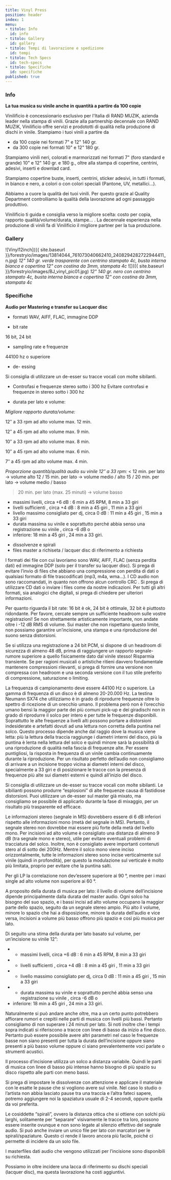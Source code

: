 ```yaml
---
title: Vinyl Press
position: header
index: 1
menu:
- titolo: Info
  id: info
- titolo: Gallery
  id: gallery
- titolo: Tempi di lavorazione e spedizione
  id: tempi
- titolo: Tech Specs
  id: tech-specs
- titolo: Specifiche
  id: specifiche
published: true
---
```

### Info

__La tua musica su vinile anche in quantità a partire da 100 copie__

Vinilificio è concessionario esclusivo per l'Italia di RAND MUZIK, azienda leader nella stampa di vinili. Grazie alla partnership decennale con RAND MUZIK, Vinilificio offre servizi e prodototti di qualità nella produzione di dischi in vinile.
Stampiamo i tuoi vinili a partire da 

* da 100 copie nei formati 7" e 12" 140 gr. 
* da 300 copie nei formati 10" e 12" 180 gr.

Stampiamo vinili neri, colorati e marmorizzati nei formati 7" (foro standard e grande) 10" e 12" 140 gr. e 180 g., oltre alla stampa di copertine, centrini, adesivi, inserti e downlad card.

Stampiamo copertine buste, inserti, centrini, sticker adesivi, in tutti i formati, in bianco e nero, a colori o con colori speciali (Pantone, UV, metallici...).

Abbiamo a cuore la qualità dei tuoi vinili. Per questo grazie al Quality Department controlliamo la qualità della lavorazione ad ogni passaggio produttivo.

Vinilificio ti guida e consiglia verso la migliore scelta: costo per copia, rapporto qualità/volume/durata, stampe... . La decennale esperienza nella produzione di vinili fa di Vinilificio il migliore partner per la tua produzione.


### Gallery

![Vinyl12inch]({{ site.baseurl }}/forestryio/images/13814044_761073040662410_2408294282722944411_n.jpg)
_12" 140 gr. verde trasparente con centrino stampato 4c, busta interna bianca e copertina 12" con costina da 3mm, stampata 4c_
![]({{ site.baseurl }}/forestryio/images/BJ_vinyl_pic01.jpg)
_12" 140 gr. nero con centrino stampato 4c, busta interna bianca e copertina 12" con costina da 3mm, stampata 4c_

### Specifiche
__Audio per Mastering e transfer su Lacquer disc__

* formati
WAV, AIFF, FLAC, immagine DDP

* bit rate

16 bit, 24 bit

* sampling rate e frequenze

44100 hz o superiore

* de- essing

Si consiglia di utilizzare un de-esser su tracce vocali con molte sibilanti.

* Controfasi e frequenze stereo sotto i 300 hz
Evitare controfasi e frequenze in stereo sotto i 300 hz

* durata per lato e volume:

_Migliore rapporto durata/volume:_

12″ a 33 rpm ad alto volume max. 12 min.

12″ a 45 rpm ad alto volume max. 9 min.

10″ a 33 rpm ad alto volume max. 8 min.

10″ a 45 rpm ad alto volume max. 6 min.

7″ a 45 rpm ad alto volume max. 4 min.


_Proporzione quantità/qualità audio su vinile 12″ a 33 rpm:_
< 12 min. per lato        ->     volume alto
12 / 15 min. per lato    ->     volume medio / alto
15 / 20 min. per lato    ->     volume medio / basso
> 20 min. per lato (max. 25 minuti)        ->     volume basso


- massimi livelli, circa +6 dB : 6 min a 45 RPM, 8 min a 33 giri
- livelli sufficienti , circa +4 dB : 8 min a 45 giri , 11 min a 33 giri
- livello massimo consigliato per dj, circa 0 dB : 11 min a 45 giri , 15 min a 33 giri
- durata massima su vinile e soprattutto perché abbia senso una registrazione su vinile , circa -6 dB o
- inferiore: 18 min a 45 giri , 24 min a 33 giri.

* dissolvenze e spirali
* files master a richiseta / lacquer disc di riferimento a richiesta

I formati dei file con cui lavoriamo sono WAV, AIFF, FLAC (senza perdita dati) ed immagine DDP (solo per il transfer su lacquer disc). Si prega di evitare l’invio di files che abbiano una compressione con perdita di dati o qualsiasi formato di file trascodificati (mp3, m4a, wma…). I CD audio non sono raccomandati, in quanto non offrono alcun controllo CRC . Si prega di utilizzare CD dati o inviare i files come da nostre indicazioni. Per tutti gli altri formati, sia analogici che digitali, si prega di chiedere per ulteriori informazioni.

Per quanto riguarda il bit rate: 16 bit è ok, 24 bit è ottimale, 32 bit è piuttosto ridondante. Per favore, cercate sempre un sufficiente headroom sulle vostre registrazioni! Se non strettamente artisticamente importante, non andate oltre i -12 dB RMS di volume. Sui master che non rispettano questo limite, non possiamo garantire un’incisione, una stampa e una riproduzione del suono senza distorsioni.

Se si utilizza una registrazione a 24 bit PCM, si dispone di un headroom di sicurezza di almeno 48 dB, prima di raggiungere un rapporto segnale-rumore superiore a quello fisicamente dato dal vinile stesso! Risparmia transiente. Se per ragioni musicali o artistiche ritieni davvero fondamentale mantenere compressioni rilevanti, si prega di fornire una versione non compressa con headroom e una seconda versione con il tuo stile preferito di compressione, saturazione o limiting.

La frequenza di campionamento deve essere 44100 Hz o superiore. La gamma di frequenza di un disco è di almeno 20-20.000 Hz. La testina Neumann SX74 che utilizziamo è in grado di riprodurre frequenze oltre lo spettro di ricezione di un orecchio umano. Il problema però non è l’orecchio umano bensì la maggior parte dei più comuni pick-up e dei giradischi non in grado di riprodurre il solco per intero e per tutte le frequenze disponibili. Soprattutto le alte frequenze a livelli alti possono portare a distorsioni indesiderate e artefatti dovuti ad una lettura non corretta della puntina nel solco. Questo processo dipende anche dal raggio dove la musica viene letta: più la lettura della traccia raggiunge i diametri interni del disco, più la puntina è lenta nella lettura del solco e quindi minore sarà la possibilità di una riproduzione di qualità nella fascia di frequenze alte. Per essere puntigliosi, la risposta in frequenza di un vinile cambia continuamente durante la riproduzione. Per un risultato perfetto dell’audio non consigliamo di arrivare a un incisione troppo vicina ai diametri interni del disco, specialmente a 33 giri e di posizionare le tracce con la presenza di frequenze più alte sui diametri esterni e quindi all’inizio del disco.

Si consiglia di utilizzare un de-esser su tracce vocali con molte sibilanti. Le sibilianti possono produrre “esplosioni” di alte frequenze causa di fastidiose distorsioni. Puoi utilizzare un de-esser sul master già mixato, ma consigliamo se possibile di applicarlo durante la fase di mixaggio, per un risultato più trasparente ed efficace.

Le informazioni stereo (segnale in MS) dovrebbero essere di 6 dB inferiori rispetto alle informazioni mono (metà del segnale in MS). Pertanto, il segnale stereo non dovrebbe mai essere più forte della metà del livello mono. Per incisioni ad alto volume è consigliato una distanza di almeno 9 dB (tra segnale mono e stereo), utile per evitare eventuali problemi di tracciatura del solco. Inoltre, non è consigliato avere importanti contenuti stero al di sotto dei 200Hz. Mentre il solco mono viene inciso orizzontalmente, tutte le informazioni stereo sono incise verticalmente sul vinile (quindi in profondità), per questo la modulazione sul verticale è molto più limitata, proprio per evitare che la puntina salti.

Per gli LP la correlazione non dev’essere superiore ai 90 °, mentre per i maxi single ad alto volume non superiore ai 60 °.

A proposito della durata di musica per lato: il livello di volume dell’incisione dipende principalmente dalla durata del master audio. Ogni solco ha bisogno del suo spazio, e i bassi incisi ad alto volume occupano la maggior parte dello
spazio, seguito da un segnale stereo ampio. Più alto il volume, minore lo spazio che hai a disposizione, minore la durata dell’audio e vice versa, incisioni a volume più basso offrono più spazio e così più musica per lato.

Di seguito una stima della durata per lato basato sul volume, per un’incisione su vinile 12”:
* - massimi livelli, circa +6 dB : 6 min a 45 RPM, 8 min a 33 giri
* - livelli sufficienti , circa +4 dB : 8 min a 45 giri , 11 min a 33 giri
* - livello massimo consigliato per dj, circa 0 dB : 11 min a 45 giri , 15 min a 33 giri
* - durata massima su vinile e soprattutto perché abbia senso una registrazione su vinile , circa -6 dB o
* inferiore: 18 min a 45 giri , 24 min a 33 giri.

Naturalmente si può andare anche oltre, ma a un certo punto potrebbero affiorare rumori e crepitii nelle parti di musica con livelli più bassi. Pertanto consigliamo di non superare i 24 minuti per lato. Si noti inoltre che i tempi sopra indicati si riferiscono a tracce con linee di basso da inizio a fine disco. Pertanto
può essere possibile avere altri parametri nel caso le frequenze basse non siano presenti per tutta la durata dell’incisione oppure siano presenti a più basso volume oppure ci siano prevalentemente voci parlate o strumenti acustici.

Il processo d’incisione utilizza un solco a distanza variabile. Quindi le parti di musica con linee di basso più intense hanno bisogno di più spazio su disco rispetto alle parti con meno bassi.

Si prega di impostare le dissolvenze con attenzione e applicare il materiale con le esatte le pause che si vogliono avere sul vinile.
Nel caso lo studio o l’artista non abbia lasciato pause tra una traccia e l’altra fateci sapere, potremo aggiungere noi la spaziatura usuale di 2-4 secondi, oppure quella da voi preferita.

Le cosiddette “spirali”, ovvero la distanza ottica che si ottiene con solchi più larghi, solitamente per “separare” visivamente le tracce tra loro, possono essere inserite ovunque e non sono legate al silenzio effettivo del segnale audio. Si può anche inviare un unico file per lato con marcatori per le spirali/spaziature.
Questo ci rende il lavoro ancora più facile, poiché ci permette di incidere da un solo file.

I masterfiles dati audio che vengono utilizzati per l’incisione sono disponibili su richiesta.

Possiamo in oltre incidere una lacca di riferimento su dischi speciali (lacquer disc), ma questa lavorazione ha costi aggiuntivi.
